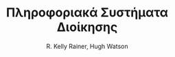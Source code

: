---
author: R. Kelly Rainer, Hugh Watson
cover: https://static.eudoxus.gr/books/preview/https://static.eudoxus.gr/books/83/cover-22768983.jpg
edition: 1η έκδ.
eudoxusid: '22768983'
isbn: 978-960-512-6407
layout: bibtex
num_pages: '672'
publisher: Α. Γκιούρδα &amp; ΣΙΑ ΟΕ
ref: isbn_978_960_512_6407
title: Πληροφοριακά Συστήματα Διοίκησης
year: '2012'
---